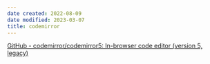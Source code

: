 ```yaml
---
date created: 2022-08-09
date modified: 2023-03-07
title: codemirror
---
```


[GitHub - codemirror/codemirror5: In-browser code editor (version 5, legacy)](https://github.com/codemirror/codemirror5)
